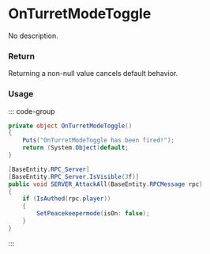 # OnTurretModeToggle
<Badge type="info" text="Turret"/><Badge type="danger" text="Carbon Compatible"/><Badge type="warning" text="Oxide Compatible"/>
No description.
### Return
Returning a non-null value cancels default behavior.

### Usage
::: code-group
```csharp [Example]
private object OnTurretModeToggle()
{
	Puts("OnTurretModeToggle has been fired!");
	return (System.Object)default;
}
```
```csharp [Source — Assembly-CSharp @ AutoTurret]
[BaseEntity.RPC_Server]
[BaseEntity.RPC_Server.IsVisible(3f)]
public void SERVER_AttackAll(BaseEntity.RPCMessage rpc)
{
	if (IsAuthed(rpc.player))
	{
		SetPeacekeepermode(isOn: false);
	}
}

```
:::
